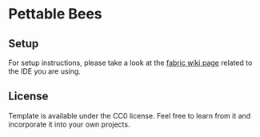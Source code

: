 # Pettable Bees

## Setup

For setup instructions, please take a look at the [fabric wiki page](https://fabricmc.net/wiki/tutorial:setup) related to the IDE you are using.

## License

Template is available under the CC0 license. Feel free to learn from it and incorporate it into your own projects.
